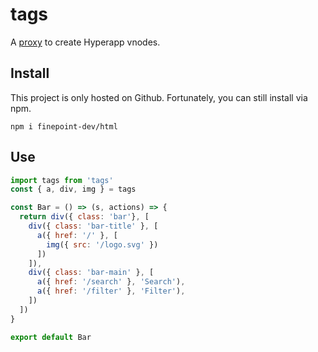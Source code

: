 
# tags

A [proxy](https://developer.mozilla.org/en-US/docs/Web/JavaScript/Reference/Global_Objects/Proxy) to create Hyperapp vnodes.

## Install

This project is only hosted on Github. Fortunately, you can still install via npm.

```
npm i finepoint-dev/html
```

## Use

```js
import tags from 'tags'
const { a, div, img } = tags

const Bar = () => (s, actions) => {
  return div({ class: 'bar'}, [
    div({ class: 'bar-title' }, [
      a({ href: '/' }, [
        img({ src: '/logo.svg' })
      ])
    ]),
    div({ class: 'bar-main' }, [
      a({ href: '/search' }, 'Search'),
      a({ href: '/filter' }, 'Filter'),
    ])
  ])
}

export default Bar
```
